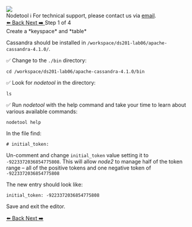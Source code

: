 <!-- TOP -->
<div class="top">
  <img class="scenario-academy-logo" src="https://datastax-academy.github.io/katapod-shared-assets/images/ds-academy-2023.svg" />
  <div class="scenario-title-section">
    <span class="scenario-title">Nodetool</span>
    <span class="scenario-subtitle">ℹ️ For technical support, please contact us via <a href="mailto:academy@datastax.com">email</a>.</span>
  </div>
</div>

<!-- NAVIGATION -->
<div id="navigation-top" class="navigation-top">
 <a href='command:katapod.loadPage?[{"step":"intro"}]'
   class="btn btn-dark navigation-top-left">⬅️ Back
 </a>
   <a href='command:katapod.loadPage?[{"step":"step2"}]' 
    class="btn btn-dark navigation-top-right">Next ➡️
  </a>
<span class="step-count"> Step 1 of 4</span>
</div>

<!-- CONTENT -->

<div class="step-title">Create a *keyspace* and *table*</div>

Cassandra should be installed in `/workspace/ds201-lab06/apache-cassandra-4.1.0/`.


✅ Change to the `./bin` directory:
```
cd /workspace/ds201-lab06/apache-cassandra-4.1.0/bin
```
✅ Look for *nodetool* in the directory:
```
ls
```
✅ Run *nodetool* with the help command and take your time to learn about various available commands:
```
nodetool help
```

In the file find:

`# initial_token:`

Un-comment and change `initial_token` value setting it to `-9223372036854775808`. This will allow *node2* to manage half of the token range – all of the positive tokens and one negative token of `-9223372036854775808`

The new entry should look like:

`initial_token: -9223372036854775808`

Save and exit the editor.

<!-- NAVIGATION -->
<div id="navigation-bottom" class="navigation-bottom">
 <a href='command:katapod.loadPage?[{"step":"intro"}]'
   class="btn btn-dark navigation-bottom-left">⬅️ Back
 </a>
   <a href='command:katapod.loadPage?[{"step":"step2"}]' 
    class="btn btn-dark navigation-top-right">Next ➡️
  </a>
</div>

